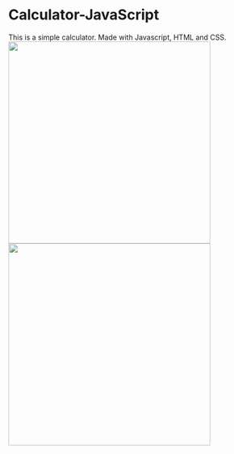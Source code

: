 # Calculator-JavaScript
This is a simple calculator. Made with Javascript, HTML and CSS.
 <img src="https://i.ibb.co/X72fK7L/Screenshot-20210126-195015.jpg"  height="400">  <img src="https://i.ibb.co/fD394rD/Screenshot-20210126-195021.jpg"  height="400">
